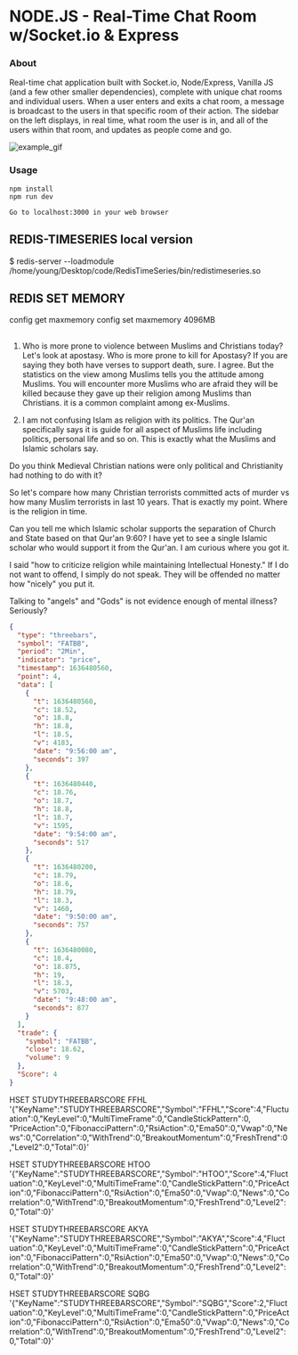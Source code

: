 # NODE.JS - Real-Time Chat Room w/Socket.io & Express

### About

Real-time chat application built with Socket.io, Node/Express, Vanilla JS (and a few other smaller dependencies), complete with unique chat rooms and individual users. When a user enters and exits a chat room, a message is broadcast to the users in that specific room of their action. The sidebar on the left displays, in real time, what room the user is in, and all of the users within that room, and updates as people come and go.

![example_gif](./example.gif)

### Usage

```
npm install
npm run dev

Go to localhost:3000 in your web browser
```

## REDIS-TIMESERIES local version

$ redis-server --loadmodule /home/young/Desktop/code/RedisTimeSeries/bin/redistimeseries.so

## REDIS SET MEMORY

config get maxmemory
config set maxmemory 4096MB

##

1.  Who is more prone to violence between Muslims and Christians today? Let's look at apostasy. Who is more prone to kill for Apostasy? If you are saying they both have verses to support death, sure. I agree. But the statistics on the view among Muslims tells you the attitude among Muslims. You will encounter more Muslims who are afraid they will be killed because they gave up their religion among Muslims than Christians. it is a common complaint among ex-Muslims.

2.  I am not confusing Islam as religion with its politics. The Qur'an specifically says it is guide for all aspect of Muslims life including politics, personal life and so on. This is exactly what the Muslims and Islamic scholars say.

Do you think Medieval Christian nations were only political and Christianity had nothing to do with it?

So let's compare how many Christian terrorists committed acts of murder vs how many Muslim terrorists in last 10 years. That is exactly my point. Where is the religion in time.

Can you tell me which Islamic scholar supports the separation of Church and State based on that Qur'an 9:60? I have yet to see a single Islamic scholar who would support it from the Qur'an. I am curious where you got it.

I said "how to criticize religion while maintaining Intellectual Honesty." If I do not want to offend, I simply do not speak. They will be offended no matter how "nicely" you put it.

Talking to "angels" and "Gods" is not evidence enough of mental illness? Seriously?

```json
{
  "type": "threebars",
  "symbol": "FATBB",
  "period": "2Min",
  "indicator": "price",
  "timestamp": 1636480560,
  "point": 4,
  "data": [
    {
      "t": 1636480560,
      "c": 18.52,
      "o": 18.8,
      "h": 18.8,
      "l": 18.5,
      "v": 4183,
      "date": "9:56:00 am",
      "seconds": 397
    },
    {
      "t": 1636480440,
      "c": 18.76,
      "o": 18.7,
      "h": 18.8,
      "l": 18.7,
      "v": 1595,
      "date": "9:54:00 am",
      "seconds": 517
    },
    {
      "t": 1636480200,
      "c": 18.79,
      "o": 18.6,
      "h": 18.79,
      "l": 18.3,
      "v": 1460,
      "date": "9:50:00 am",
      "seconds": 757
    },
    {
      "t": 1636480080,
      "c": 18.4,
      "o": 18.875,
      "h": 19,
      "l": 18.3,
      "v": 5703,
      "date": "9:48:00 am",
      "seconds": 877
    }
  ],
  "trade": {
    "symbol": "FATBB",
    "close": 18.62,
    "volume": 9
  },
  "Score": 4
}
```

HSET STUDYTHREEBARSCORE FFHL '{"KeyName":"STUDYTHREEBARSCORE","Symbol":"FFHL","Score":4,"Fluctuation":0,"KeyLevel":0,"MultiTimeFrame":0,"CandleStickPattern":0, "PriceAction":0,"FibonacciPattern":0,"RsiAction":0,"Ema50":0,"Vwap":0,"News":0,"Correlation":0,"WithTrend":0,"BreakoutMomentum":0,"FreshTrend":0,"Level2":0,"Total":0}'

HSET STUDYTHREEBARSCORE HTOO '{"KeyName":"STUDYTHREEBARSCORE","Symbol":"HTOO","Score":4,"Fluctuation":0,"KeyLevel":0,"MultiTimeFrame":0,"CandleStickPattern":0,"PriceAction":0,"FibonacciPattern":0,"RsiAction":0,"Ema50":0,"Vwap":0,"News":0,"Correlation":0,"WithTrend":0,"BreakoutMomentum":0,"FreshTrend":0,"Level2":0,"Total":0}'

HSET STUDYTHREEBARSCORE AKYA '{"KeyName":"STUDYTHREEBARSCORE","Symbol":"AKYA","Score":4,"Fluctuation":0,"KeyLevel":0,"MultiTimeFrame":0,"CandleStickPattern":0,"PriceAction":0,"FibonacciPattern":0,"RsiAction":0,"Ema50":0,"Vwap":0,"News":0,"Correlation":0,"WithTrend":0,"BreakoutMomentum":0,"FreshTrend":0,"Level2":0,"Total":0}'

HSET STUDYTHREEBARSCORE SQBG '{"KeyName":"STUDYTHREEBARSCORE","Symbol":"SQBG","Score":2,"Fluctuation":0,"KeyLevel":0,"MultiTimeFrame":0,"CandleStickPattern":0,"PriceAction":0,"FibonacciPattern":0,"RsiAction":0,"Ema50":0,"Vwap":0,"News":0,"Correlation":0,"WithTrend":0,"BreakoutMomentum":0,"FreshTrend":0,"Level2":0,"Total":0}'
